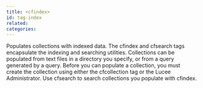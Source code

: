 ```yaml
---
title: <cfindex>
id: tag-index
related:
categories:
---
```


Populates collections with indexed data. The cfindex and cfsearch tags encapsulate the
  indexing and searching utilities. Collections can be populated from text files in a directory
  you specify, or from a query generated by a query. Before you can populate a collection,
  you must create the collection using either the cfcollection tag or the Lucee Administrator. Use
  cfsearch to search collections you populate with cfindex.
